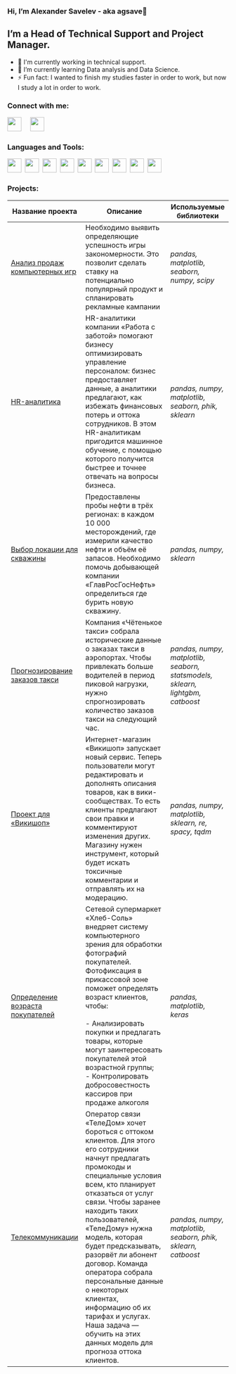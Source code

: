 ### Hi, I’m Alexander Savelev - aka agsave👋

##  I’m a Head of Technical Support and Project Manager.
- :raising_hand: I'm currently working in technical support.
- 🌱 I’m currently learning Data analysis and Data Science.
- ⚡ Fun fact: I wanted to finish my studies faster in order to work, but now I study a lot in order to work.

### Connect with me:
[<img src="https://yastatic.net/iconostasis/_/ZPJ8fJU3QLcrqa5E2fUpDDqmgGs.svg" width="32" height="32">](mailto:alex-g-saveliev@yandex.ru)&nbsp;&nbsp;&nbsp;&nbsp;
[<img src="https://telegram.org/img/website_icon.svg" width="32" height="32">](https://t.me/agsave)

### Languages and Tools:
[<img src="https://s3.dualstack.us-east-2.amazonaws.com/pythondotorg-assets/media/community/logos/python-logo-only.png" height="32">](https://www.python.org/)&nbsp;
[<img src="https://upload.wikimedia.org/wikipedia/commons/thumb/e/ed/Pandas_logo.svg/297px-Pandas_logo.svg.png" height="32">](https://pandas.pydata.org/)&nbsp;
[<img src="https://scikit-learn.org/stable/_static/scikit-learn-logo-small.png" height="32">](https://scikit-learn.org/stable/)&nbsp;
[<img src="https://cdn-icons-png.flaticon.com/128/4299/4299956.png" height="32">](https://en.wikipedia.org/wiki/SQL)&nbsp;
[<img src="https://keras.io/img/logo.png" height="32">](https://keras.io/)&nbsp;
[<img src="https://upload.wikimedia.org/wikipedia/commons/thumb/c/cc/CatBoostLogo.png/120px-CatBoostLogo.png" height="32">](https://catboost.ai/)&nbsp;
[<img src="https://numpy.org/images/logo.svg" height="32">](https://numpy.org/)&nbsp;
[<img src="https://matplotlib.org/_static/logo_dark.svg" height="32">](https://numpy.org/)&nbsp;
[<img src="https://storage.yandexcloud.net/datalens-promo-prod/assets/logo-dark-new.svg" height="32">](https://datalens.yandex.cloud/)

### Projects:
| Название проекта                                                                                      | Описание                                                                                                                                                                                                                                                                                                                                                                                                                                                                                               | Используемые библиотеки                                                        |
| ----------------------------------------------------------------------------------------------------- | ------------------------------------------------------------------------------------------------------------------------------------------------------------------------------------------------------------------------------------------------------------------------------------------------------------------------------------------------------------------------------------------------------------------------------------------------------------------------------------------------------ | ------------------------------------------------------------------------------ |
| [Анализ продаж компьютерных игр](https://github.com/agsave/agsave/tree/main/%D1%81omputer_game_sales) | Необходимо выявить определяющие успешность игры закономерности. Это позволит сделать ставку на потенциально популярный продукт и спланировать рекламные кампании                                                                                                                                                                                                                                                                                                                                       | *pandas, matplotlib, seaborn, numpy, scipy*                                    |
| [HR-аналитика](https://github.com/agsave/agsave/tree/main/hr_analytics)                               | HR-аналитики компании «Работа с заботой» помогают бизнесу оптимизировать управление персоналом: бизнес предоставляет данные, а аналитики предлагают, как избежать финансовых потерь и оттока сотрудников. В этом HR-аналитикам пригодится машинное обучение, с помощью которого получится быстрее и точнее отвечать на вопросы бизнеса.                                                                                                                                                                | *pandas, numpy, matplotlib, seaborn, phik, sklearn*                            |
| [Выбор локации для скважины](https://github.com/agsave/agsave/tree/main/good_location)                | Предоставлены пробы нефти в трёх регионах: в каждом 10 000 месторождений, где измерили качество нефти и объём её запасов. Необходимо помочь добывающей компании «ГлавРосГосНефть» определиться где бурить новую скважину.                                                                                                                                                                                                                                                                              | *pandas, numpy, sklearn*                                                       |
| [Прогнозирование заказов такси](https://github.com/agsave/agsave/tree/main/taxi)                      | Компания «Чётенькое такси» собрала исторические данные о заказах такси в аэропортах. Чтобы привлекать больше водителей в период пиковой нагрузки, нужно спрогнозировать количество заказов такси на следующий час.                                                                                                                                                                                                                                                                                     | *pandas, numpy, matplotlib, seaborn, statsmodels, sklearn, lightgbm, catboost* |
| [Проект для «Викишоп»](https://github.com/agsave/agsave/tree/main/wikishop)                           | Интернет-магазин «Викишоп» запускает новый сервис. Теперь пользователи могут редактировать и дополнять описания товаров, как в вики-сообществах. То есть клиенты предлагают свои правки и комментируют изменения других. Магазину нужен инструмент, который будет искать токсичные комментарии и отправлять их на модерацию.                                                                                                                                                                           | *pandas, numpy, matplotlib, sklearn, re, spacy, tqdm*                          |
| [Определение возраста покупателей](https://github.com/agsave/agsave/tree/main/сomputer_vision)        | Сетевой супермаркет «Хлеб-Соль» внедряет систему компьютерного зрения для обработки фотографий покупателей. Фотофиксация в прикассовой зоне поможет определять возраст клиентов, чтобы:<br><br>- Анализировать покупки и предлагать товары, которые могут заинтересовать покупателей этой возрастной группы;<br>- Контролировать добросовестность кассиров при продаже алкоголя                                                                                                                        | *pandas, matplotlib, keras*                                                    |
| [Телекоммуникации](https://github.com/agsave/agsave/tree/main/telecom)                                | Оператор связи «ТелеДом» хочет бороться с оттоком клиентов. Для этого его сотрудники начнут предлагать промокоды и специальные условия всем, кто планирует отказаться от услуг связи. Чтобы заранее находить таких пользователей, «ТелеДому» нужна модель, которая будет предсказывать, разорвёт ли абонент договор. Команда оператора собрала персональные данные о некоторых клиентах, информацию об их тарифах и услугах. Наша задача — обучить на этих данных модель для прогноза оттока клиентов. | *pandas, numpy, matplotlib, seaborn, phik, sklearn, catboost*                  |
<!---
agsave/agsave is a ✨ special ✨ repository because its `README.md` (this file) appears on your GitHub profile.
You can click the Preview link to take a look at your changes.
--->
